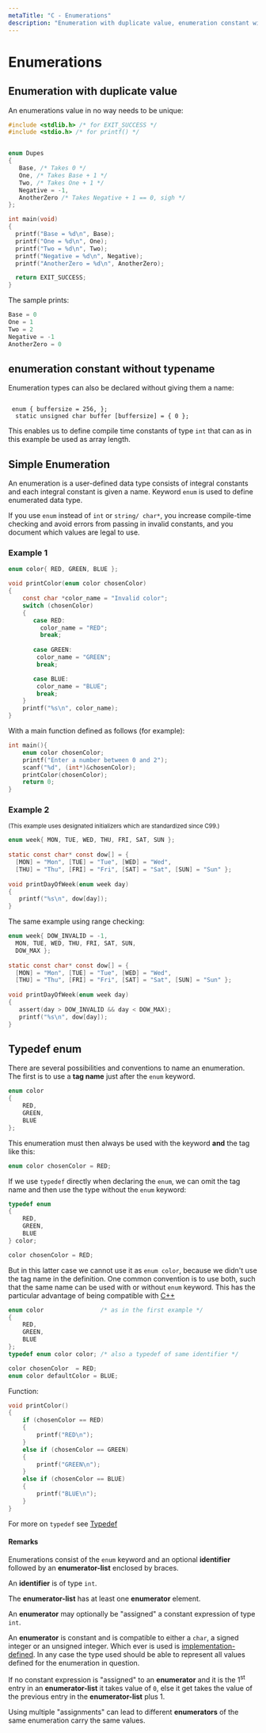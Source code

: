 ```yaml
---
metaTitle: "C - Enumerations"
description: "Enumeration with duplicate value, enumeration constant without typename, Simple Enumeration, Typedef enum"
---
```


# Enumerations



## Enumeration with duplicate value


An enumerations value in no way needs to be unique:

```c
#include <stdlib.h> /* for EXIT_SUCCESS */
#include <stdio.h> /* for printf() */


enum Dupes
{
   Base, /* Takes 0 */
   One, /* Takes Base + 1 */
   Two, /* Takes One + 1 */
   Negative = -1,
   AnotherZero /* Takes Negative + 1 == 0, sigh */
};

int main(void)
{
  printf("Base = %d\n", Base);
  printf("One = %d\n", One);
  printf("Two = %d\n", Two);
  printf("Negative = %d\n", Negative);
  printf("AnotherZero = %d\n", AnotherZero);

  return EXIT_SUCCESS;
}

```

The sample prints:

```c
Base = 0
One = 1
Two = 2
Negative = -1
AnotherZero = 0

```



## enumeration constant without typename


Enumeration types can also be declared without giving them a name:

```

 enum { buffersize = 256, };
  static unsigned char buffer [buffersize] = { 0 };

```

This enables us to define compile time constants of type `int` that can as in this example be used as array length.



## Simple Enumeration


An enumeration is a user-defined data type consists of integral constants and each integral constant is given a name. Keyword `enum` is used to define enumerated data type.

If you use `enum` instead of `int` or `string/ char*`, you increase compile-time checking and avoid errors from passing in invalid constants, and you document which values are legal to use.

### Example 1

```c
enum color{ RED, GREEN, BLUE };

void printColor(enum color chosenColor)
{
    const char *color_name = "Invalid color";
    switch (chosenColor)
    {
       case RED:
         color_name = "RED";
         break;
       
       case GREEN:
        color_name = "GREEN";
        break;    

       case BLUE:
        color_name = "BLUE";
        break;
    }
    printf("%s\n", color_name);
}

```

With a main function defined as follows (for example):

```c
int main(){
    enum color chosenColor;
    printf("Enter a number between 0 and 2");
    scanf("%d", (int*)&chosenColor);
    printColor(chosenColor);
    return 0;
}

```

### Example 2

<sup>(This example uses designated initializers which are standardized since C99.)</sup>

```c
enum week{ MON, TUE, WED, THU, FRI, SAT, SUN };
     
static const char* const dow[] = { 
  [MON] = "Mon", [TUE] = "Tue", [WED] = "Wed", 
  [THU] = "Thu", [FRI] = "Fri", [SAT] = "Sat", [SUN] = "Sun" };
    
void printDayOfWeek(enum week day) 
{ 
   printf("%s\n", dow[day]);
}

```

The same example using range checking:

```c
enum week{ DOW_INVALID = -1, 
  MON, TUE, WED, THU, FRI, SAT, SUN, 
  DOW_MAX };
     
static const char* const dow[] = { 
  [MON] = "Mon", [TUE] = "Tue", [WED] = "Wed", 
  [THU] = "Thu", [FRI] = "Fri", [SAT] = "Sat", [SUN] = "Sun" };
    
void printDayOfWeek(enum week day) 
{ 
   assert(day > DOW_INVALID && day < DOW_MAX);
   printf("%s\n", dow[day]);
}

```



## Typedef enum


There are several possibilities and conventions to name an enumeration. The first is to use a **tag name** just after the `enum` keyword.

```c
enum color
{ 
    RED, 
    GREEN, 
    BLUE 
};

```

This enumeration must then always be used with the keyword **and** the tag like this:

```c
enum color chosenColor = RED;

```

If we use `typedef` directly when declaring the `enum`, we can omit the tag name and then use the type without the `enum` keyword:

```c
typedef enum 
{ 
    RED, 
    GREEN, 
    BLUE 
} color;

color chosenColor = RED;

```

But in this latter case we cannot use it as `enum color`, because we didn't use the tag name in the definition. One common convention is to use both, such that the same name can be used with or without `enum` keyword. This has the particular advantage of being compatible with [C++](https://stackoverflow.com/documentation/c%2b%2b/topics)

```c
enum color                /* as in the first example */
{ 
    RED, 
    GREEN, 
    BLUE 
};
typedef enum color color; /* also a typedef of same identifier */

color chosenColor  = RED;
enum color defaultColor = BLUE;

```

Function:

```c
void printColor()
{
    if (chosenColor == RED)
    {
        printf("RED\n");
    }
    else if (chosenColor == GREEN)
    {
        printf("GREEN\n");    
    }
    else if (chosenColor == BLUE)
    {
        printf("BLUE\n");
    }
}

```

For more on `typedef` see [Typedef](https://stackoverflow.com/documentation/c/2681/typedef)



#### Remarks


Enumerations consist of the `enum` keyword and an optional **identifier** followed by an **enumerator-list** enclosed by braces.

An **identifier** is of  type `int`.

The **enumerator-list** has at least one **enumerator** element.

An **enumerator** may optionally be "assigned" a constant expression of type `int`.

An **enumerator** is constant and is compatible to either a `char`, a signed integer or an unsigned integer. Which ever is used is [implementation-defined](http://stackoverflow.com/documentation/c/4832/implementation-defined-behaviour#t=201608141558080440014). In any case the type used should be able to represent all values defined for the enumeration in question.

If no constant expression is "assigned" to an **enumerator** and it is the 1<sup>st</sup> entry in an **enumerator-list** it takes value of `0`, else it get takes the value of the previous entry in the **enumerator-list** plus 1.

Using multiple "assignments" can lead to different **enumerators** of the same enumeration carry the same values.

